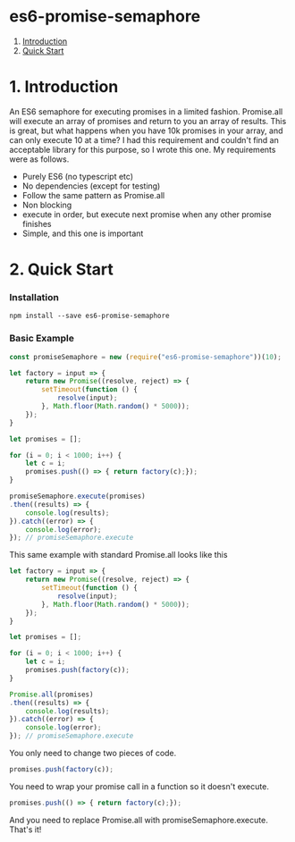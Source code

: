 # es6-promise-semaphore
1. [Introduction](#1-introduction)
2. [Quick Start](#2-quick-start)


# 1. Introduction
An ES6 semaphore for executing promises in a limited fashion.  Promise.all will execute an array of promises and return
to you an array of results.  This is great, but what happens when you have 10k promises in your array, and can only
execute 10 at a time?  I had this requirement and couldn't find an acceptable library for this purpose, so I wrote this
one.  My requirements were as follows.

* Purely ES6 (no typescript etc)
* No dependencies (except for testing)
* Follow the same pattern as Promise.all
* Non blocking
* execute in order, but execute next promise when any other promise finishes
* Simple, and this one is important


# 2. Quick Start

### Installation
`npm install --save es6-promise-semaphore`

### Basic Example
```javascript
const promiseSemaphore = new (require("es6-promise-semaphore"))(10);

let factory = input => {
    return new Promise((resolve, reject) => {
        setTimeout(function () {
            resolve(input);
        }, Math.floor(Math.random() * 5000));
    });
}

let promises = [];

for (i = 0; i < 1000; i++) {
    let c = i;
    promises.push(() => { return factory(c);});
}

promiseSemaphore.execute(promises)
.then((results) => {
    console.log(results);
}).catch((error) => {
    console.log(error);
}); // promiseSemaphore.execute
```

This same example with standard Promise.all looks like this
```javascript
let factory = input => {
    return new Promise((resolve, reject) => {
        setTimeout(function () {
            resolve(input);
        }, Math.floor(Math.random() * 5000));
    });
}

let promises = [];

for (i = 0; i < 1000; i++) {
    let c = i;
    promises.push(factory(c));
}

Promise.all(promises)
.then((results) => {
    console.log(results);
}).catch((error) => {
    console.log(error);
}); // promiseSemaphore.execute
```

You only need to change two pieces of code.
```javascript
promises.push(factory(c));
```
You need to wrap your promise call in a function so it doesn't execute.
```javascript
promises.push(() => { return factory(c);});
```
And you need to replace Promise.all with promiseSemaphore.execute.  That's it!